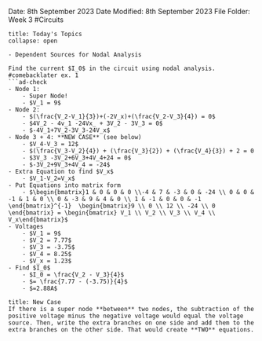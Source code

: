 Date: 8th September 2023
Date Modified: 8th September 2023
File Folder: Week 3
#Circuits

```ad-abstract
title: Today's Topics
collapse: open

- Dependent Sources for Nodal Analysis

```

```ad-example
Find the current $I_0$ in the circuit using nodal analysis.
#comebacklater ex. 1
```ad-check
- Node 1:
	- Super Node!
	- $V_1 = 9$
- Node 2:
	- $(\frac{V_2-V_1}{3})+(-2V_x)+(\frac{V_2-V_3}{4}) = 0$
	- $4V_2 - 4v_1 -24Vx_ + 3V_2 - 3V_3 = 0$
	- $-4V_1+7V_2-3V_3-24V_x$
- Node 3 + 4: **NEW CASE** (see below)
	- $V_4-V_3 = 12$
	- $(\frac{V_3-V_2}{4}) + (\frac{V_3}{2}) + (\frac{V_4}{3}) + 2 = 0
	- $3V_3 -3V_2+6V_3+4V_4+24 = 0$
	- $-3V_2+9V_3+4V_4 = -24$
- Extra Equation to find $V_x$
	- $V_1-V_2=V_x$
- Put Equations into matrix form
	- $\begin{bmatrix}1 & 0 & 0 & 0 \\-4 & 7 & -3 & 0 & -24 \\ 0 & 0 & -1 & 1 & 0 \\ 0 & -3 & 9 & 4 & 0 \\ 1 & -1 & 0 & 0 & -1 \end{bmatrix}^{-1}  \begin{bmatrix}9 \\ 0 \\ 12 \\ -24 \\ 0 \end{bmatrix} = \begin{bmatrix} V_1 \\ V_2 \\ V_3 \\ V_4 \\ V_x\end{bmatrix}$
- Voltages
	- $V_1 = 9$
	- $V_2 = 7.77$
	- $V_3 = -3.75$
	- $V_4 = 8.25$
	- $V_x = 1.23$
- Find $I_0$
	- $I_0 = \frac{V_2 - V_3}{4}$
	- $= \frac{7.77 - (-3.75)}{4}$
	- $=2.88A$
```


```ad-important
title: New Case
If there is a super node **between** two nodes, the subtraction of the positive voltage minus the negative voltage would equal the voltage source. Then, write the extra branches on one side and add them to the extra branches on the other side. That would create **TWO** equations.
```